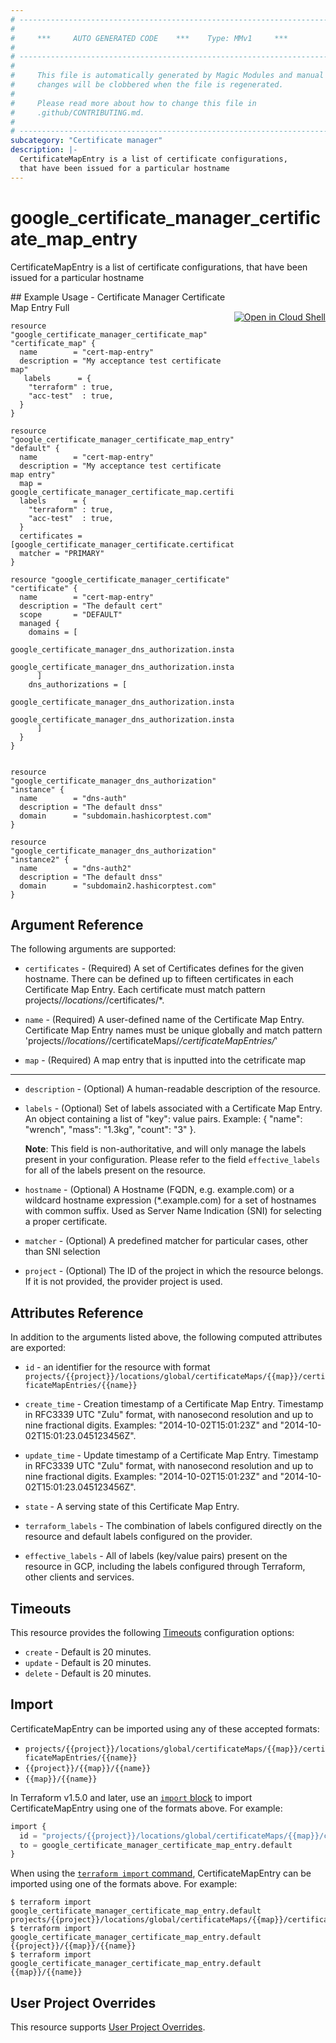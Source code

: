 ```yaml
---
# ----------------------------------------------------------------------------
#
#     ***     AUTO GENERATED CODE    ***    Type: MMv1     ***
#
# ----------------------------------------------------------------------------
#
#     This file is automatically generated by Magic Modules and manual
#     changes will be clobbered when the file is regenerated.
#
#     Please read more about how to change this file in
#     .github/CONTRIBUTING.md.
#
# ----------------------------------------------------------------------------
subcategory: "Certificate manager"
description: |-
  CertificateMapEntry is a list of certificate configurations,
  that have been issued for a particular hostname
---
```


# google_certificate_manager_certificate_map_entry

CertificateMapEntry is a list of certificate configurations,
that have been issued for a particular hostname



<div class = "oics-button" style="float: right; margin: 0 0 -15px">
  <a href="https://console.cloud.google.com/cloudshell/open?cloudshell_git_repo=https%3A%2F%2Fgithub.com%2Fterraform-google-modules%2Fdocs-examples.git&cloudshell_image=gcr.io%2Fcloudshell-images%2Fcloudshell%3Alatest&cloudshell_print=.%2Fmotd&cloudshell_tutorial=.%2Ftutorial.md&cloudshell_working_dir=certificate_manager_certificate_map_entry_full&open_in_editor=main.tf" target="_blank">
    <img alt="Open in Cloud Shell" src="//gstatic.com/cloudssh/images/open-btn.svg" style="max-height: 44px; margin: 32px auto; max-width: 100%;">
  </a>
</div>
## Example Usage - Certificate Manager Certificate Map Entry Full


```hcl
resource "google_certificate_manager_certificate_map" "certificate_map" {
  name        = "cert-map-entry"
  description = "My acceptance test certificate map"
   labels      = {
    "terraform" : true,
    "acc-test"  : true,
  }
}

resource "google_certificate_manager_certificate_map_entry" "default" {
  name        = "cert-map-entry"
  description = "My acceptance test certificate map entry"
  map = google_certificate_manager_certificate_map.certificate_map.name 
  labels      = {
    "terraform" : true,
    "acc-test"  : true,
  }
  certificates = [google_certificate_manager_certificate.certificate.id]
  matcher = "PRIMARY"
}

resource "google_certificate_manager_certificate" "certificate" {
  name        = "cert-map-entry"
  description = "The default cert"
  scope       = "DEFAULT"
  managed {
    domains = [
      google_certificate_manager_dns_authorization.instance.domain,
      google_certificate_manager_dns_authorization.instance2.domain,
      ]
    dns_authorizations = [
      google_certificate_manager_dns_authorization.instance.id,
      google_certificate_manager_dns_authorization.instance2.id,
      ]
  }
}


resource "google_certificate_manager_dns_authorization" "instance" {
  name        = "dns-auth"
  description = "The default dnss"
  domain      = "subdomain.hashicorptest.com"
}

resource "google_certificate_manager_dns_authorization" "instance2" {
  name        = "dns-auth2"
  description = "The default dnss"
  domain      = "subdomain2.hashicorptest.com"
}
```

## Argument Reference

The following arguments are supported:


* `certificates` -
  (Required)
  A set of Certificates defines for the given hostname.
  There can be defined up to fifteen certificates in each Certificate Map Entry.
  Each certificate must match pattern projects/*/locations/*/certificates/*.

* `name` -
  (Required)
  A user-defined name of the Certificate Map Entry. Certificate Map Entry
  names must be unique globally and match pattern
  'projects/*/locations/*/certificateMaps/*/certificateMapEntries/*'

* `map` -
  (Required)
  A map entry that is inputted into the cetrificate map


- - -


* `description` -
  (Optional)
  A human-readable description of the resource.

* `labels` -
  (Optional)
  Set of labels associated with a Certificate Map Entry.
  An object containing a list of "key": value pairs.
  Example: { "name": "wrench", "mass": "1.3kg", "count": "3" }.

  **Note**: This field is non-authoritative, and will only manage the labels present in your configuration.
  Please refer to the field `effective_labels` for all of the labels present on the resource.

* `hostname` -
  (Optional)
  A Hostname (FQDN, e.g. example.com) or a wildcard hostname expression (*.example.com)
  for a set of hostnames with common suffix. Used as Server Name Indication (SNI) for
  selecting a proper certificate.

* `matcher` -
  (Optional)
  A predefined matcher for particular cases, other than SNI selection

* `project` - (Optional) The ID of the project in which the resource belongs.
    If it is not provided, the provider project is used.



## Attributes Reference

In addition to the arguments listed above, the following computed attributes are exported:

* `id` - an identifier for the resource with format `projects/{{project}}/locations/global/certificateMaps/{{map}}/certificateMapEntries/{{name}}`

* `create_time` -
  Creation timestamp of a Certificate Map Entry. Timestamp in RFC3339 UTC "Zulu" format,
  with nanosecond resolution and up to nine fractional digits.
  Examples: "2014-10-02T15:01:23Z" and "2014-10-02T15:01:23.045123456Z".

* `update_time` -
  Update timestamp of a Certificate Map Entry. Timestamp in RFC3339 UTC "Zulu" format,
  with nanosecond resolution and up to nine fractional digits.
  Examples: "2014-10-02T15:01:23Z" and "2014-10-02T15:01:23.045123456Z".

* `state` -
  A serving state of this Certificate Map Entry.

* `terraform_labels` -
  The combination of labels configured directly on the resource
   and default labels configured on the provider.

* `effective_labels` -
  All of labels (key/value pairs) present on the resource in GCP, including the labels configured through Terraform, other clients and services.


## Timeouts

This resource provides the following
[Timeouts](https://developer.hashicorp.com/terraform/plugin/sdkv2/resources/retries-and-customizable-timeouts) configuration options:

- `create` - Default is 20 minutes.
- `update` - Default is 20 minutes.
- `delete` - Default is 20 minutes.

## Import


CertificateMapEntry can be imported using any of these accepted formats:

* `projects/{{project}}/locations/global/certificateMaps/{{map}}/certificateMapEntries/{{name}}`
* `{{project}}/{{map}}/{{name}}`
* `{{map}}/{{name}}`


In Terraform v1.5.0 and later, use an [`import` block](https://developer.hashicorp.com/terraform/language/import) to import CertificateMapEntry using one of the formats above. For example:

```tf
import {
  id = "projects/{{project}}/locations/global/certificateMaps/{{map}}/certificateMapEntries/{{name}}"
  to = google_certificate_manager_certificate_map_entry.default
}
```

When using the [`terraform import` command](https://developer.hashicorp.com/terraform/cli/commands/import), CertificateMapEntry can be imported using one of the formats above. For example:

```
$ terraform import google_certificate_manager_certificate_map_entry.default projects/{{project}}/locations/global/certificateMaps/{{map}}/certificateMapEntries/{{name}}
$ terraform import google_certificate_manager_certificate_map_entry.default {{project}}/{{map}}/{{name}}
$ terraform import google_certificate_manager_certificate_map_entry.default {{map}}/{{name}}
```

## User Project Overrides

This resource supports [User Project Overrides](https://registry.terraform.io/providers/hashicorp/google/latest/docs/guides/provider_reference#user_project_override).
